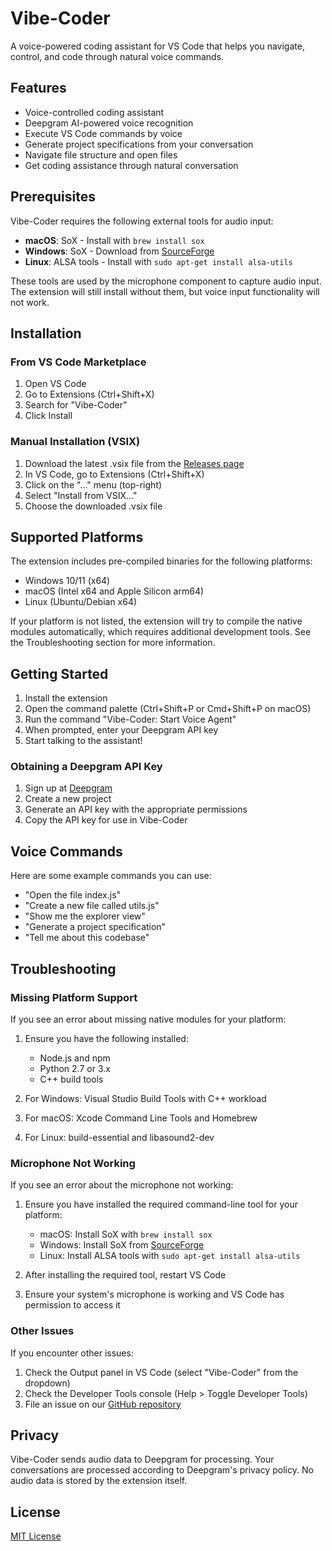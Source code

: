 # Vibe-Coder

A voice-powered coding assistant for VS Code that helps you navigate, control, and code through natural voice commands.

## Features

- Voice-controlled coding assistant
- Deepgram AI-powered voice recognition
- Execute VS Code commands by voice
- Generate project specifications from your conversation
- Navigate file structure and open files
- Get coding assistance through natural conversation

## Prerequisites

Vibe-Coder requires the following external tools for audio input:

- **macOS**: SoX - Install with `brew install sox`
- **Windows**: SoX - Download from [SourceForge](https://sourceforge.net/projects/sox/)
- **Linux**: ALSA tools - Install with `sudo apt-get install alsa-utils`

These tools are used by the microphone component to capture audio input. The extension will still install without them, but voice input functionality will not work.

## Installation

### From VS Code Marketplace

1. Open VS Code
2. Go to Extensions (Ctrl+Shift+X)
3. Search for "Vibe-Coder"
4. Click Install

### Manual Installation (VSIX)

1. Download the latest .vsix file from the [Releases page](https://github.com/deepgram/vibe_coder/releases)
2. In VS Code, go to Extensions (Ctrl+Shift+X)
3. Click on the "..." menu (top-right)
4. Select "Install from VSIX..."
5. Choose the downloaded .vsix file

## Supported Platforms

The extension includes pre-compiled binaries for the following platforms:

- Windows 10/11 (x64)
- macOS (Intel x64 and Apple Silicon arm64)
- Linux (Ubuntu/Debian x64)

If your platform is not listed, the extension will try to compile the native modules automatically, which requires additional development tools. See the Troubleshooting section for more information.

## Getting Started

1. Install the extension
2. Open the command palette (Ctrl+Shift+P or Cmd+Shift+P on macOS)
3. Run the command "Vibe-Coder: Start Voice Agent"
4. When prompted, enter your Deepgram API key
5. Start talking to the assistant!

### Obtaining a Deepgram API Key

1. Sign up at [Deepgram](https://console.deepgram.com/signup)
2. Create a new project
3. Generate an API key with the appropriate permissions
4. Copy the API key for use in Vibe-Coder

## Voice Commands

Here are some example commands you can use:

- "Open the file index.js"
- "Create a new file called utils.js"
- "Show me the explorer view"
- "Generate a project specification"
- "Tell me about this codebase"

## Troubleshooting

### Missing Platform Support

If you see an error about missing native modules for your platform:

1. Ensure you have the following installed:
   - Node.js and npm
   - Python 2.7 or 3.x
   - C++ build tools
   
2. For Windows: Visual Studio Build Tools with C++ workload
3. For macOS: Xcode Command Line Tools and Homebrew
4. For Linux: build-essential and libasound2-dev

### Microphone Not Working

If you see an error about the microphone not working:

1. Ensure you have installed the required command-line tool for your platform:
   - macOS: Install SoX with `brew install sox`
   - Windows: Install SoX from [SourceForge](https://sourceforge.net/projects/sox/)
   - Linux: Install ALSA tools with `sudo apt-get install alsa-utils`

2. After installing the required tool, restart VS Code

3. Ensure your system's microphone is working and VS Code has permission to access it

### Other Issues

If you encounter other issues:

1. Check the Output panel in VS Code (select "Vibe-Coder" from the dropdown)
2. Check the Developer Tools console (Help > Toggle Developer Tools)
3. File an issue on our [GitHub repository](https://github.com/deepgram/vibe_coder/issues)

## Privacy

Vibe-Coder sends audio data to Deepgram for processing. Your conversations are processed according to Deepgram's privacy policy. No audio data is stored by the extension itself.

## License

[MIT License](LICENSE)
